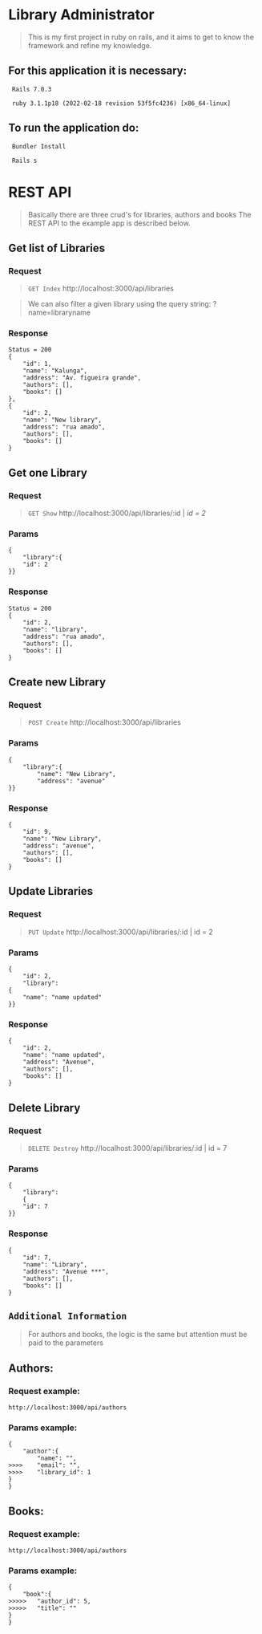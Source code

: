 # Library Administrator

> This is my first project in ruby ​​on rails, and it aims to get to know the framework and refine my knowledge.

## For this application it is necessary:

     Rails 7.0.3

     ruby 3.1.1p18 (2022-02-18 revision 53f5fc4236) [x86_64-linux]

## To run the application do:

     Bundler Install

     Rails s

# REST API

> Basically there are three crud's for libraries, authors and books The REST API to the example app is described below.

## Get list of Libraries

### Request

> `GET Index`
> http://localhost:3000/api/libraries

> We can also filter a given library using the query string:
> ?name=libraryname

### Response

    Status = 200
    {
        "id": 1,
        "name": "Kalunga",
        "address": "Av. figueira grande",
        "authors": [],
        "books": []
    },
    {
        "id": 2,
        "name": "New library",
        "address": "rua amado",
        "authors": [],
        "books": []
    }

## Get one Library

### Request

> `GET Show`
> http://localhost:3000/api/libraries/:id | _id = 2_

### Params

    {
        "library":{
        "id": 2
    }}

### Response

    Status = 200
    {
        "id": 2,
        "name": "library",
        "address": "rua amado",
        "authors": [],
        "books": []
    }

## Create new Library

### Request

> `POST Create`
> http://localhost:3000/api/libraries

### Params

    {
        "library":{
            "name": "New Library",
            "address": "avenue"
    }}

### Response

    {
        "id": 9,
        "name": "New Library",
        "address": "avenue",
        "authors": [],
        "books": []
    }

## Update Libraries

### Request

> `PUT Update`
> http://localhost:3000/api/libraries/:id | id = 2

### Params

    {
        "id": 2,
        "library":
    {
        "name": "name updated"
    }}

### Response

    {
        "id": 2,
        "name": "name updated",
        "address": "Avenue",
        "authors": [],
        "books": []
    }

## Delete Library

### Request

> `DELETE Destroy`
> http://localhost:3000/api/libraries/:id | id = 7

### Params

    {
        "library":
        {
        "id": 7
    }}

### Response

    {
        "id": 7,
        "name": "Library",
        "address": "Avenue ***",
        "authors": [],
        "books": []
    }

## `Additional Information`

> For authors and books, the logic is the same but attention must be paid to the parameters

## Authors:

### Request example:

    http://localhost:3000/api/authors

### Params example:

    {
        "author":{
            "name": "",
    >>>>    "email": "",
    >>>>    "library_id": 1
    }
    }

## Books:

### Request example:

    http://localhost:3000/api/authors

### Params example:

    {
        "book":{
    >>>>>   "author_id": 5,
    >>>>>   "title": ""
    }
    }
